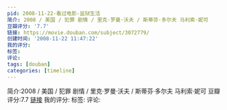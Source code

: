 ```yaml
---
pid: 2008-11-22-看过电影-监狱生活
简介: 2008 / 美国 / 犯罪 剧情 / 里克·罗曼·沃夫 / 斯蒂芬·多尔夫 马利索·妮可
豆瓣评分: '7.7'
链接: https://movie.douban.com/subject/3072779/
创建时间: '2008-11-22 11:47:22'
我的评分:
标签:
评论:
tags: [douban]
categories: [timeline]
---
```

简介:2008 / 美国 / 犯罪 剧情 / 里克·罗曼·沃夫 / 斯蒂芬·多尔夫 马利索·妮可
豆瓣评分:7.7
[链接](https://movie.douban.com/subject/3072779/)
我的评分:
标签:
评论:
